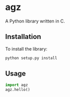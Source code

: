 # agz

A Python library written in C.

## Installation

To install the library:

```bash
python setup.py install
```

## Usage

```python
import agz
agz.hello()
```
